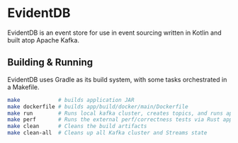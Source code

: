 # EvidentDB

EvidentDB is an event store for use in event sourcing written in Kotlin and built atop Apache Kafka.

## Building & Running

EvidentDB uses Gradle as its build system, with some tasks orchestrated in a Makefile.

``` bash
make            # builds application JAR
make dockerfile # builds app/build/docker/main/Dockerfile
make run        # Runs local kafka cluster, creates topics, and runs application
make perf       # Runs the external perf/correctness tests via Rust application in perf/
make clean      # Cleans the build artifacts
make clean-all  # Cleans up all Kafka cluster and Streams state
```
